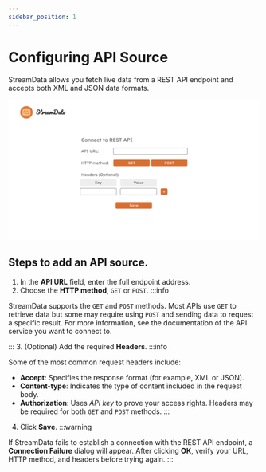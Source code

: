```yaml
---
sidebar_position: 1
---
```

# Configuring API Source
StreamData allows you fetch live data from a REST API endpoint and accepts both XML and JSON data formats.

![REST API configuration window](/rest_api.png)

## Steps to add an API source.
1. In the **API URL** field, enter the full endpoint address.
2. Choose the **HTTP method**, `GET` or `POST`.
:::info

StreamData supports the `GET` and `POST` methods. Most APIs use `GET` to retrieve data but some may require using  `POST` and sending data to request a specific result. For more information, see the documentation of the API service you want to connect to.

:::
3. (Optional) Add the required **Headers**. 
:::info

Some of the most common request headers include:
- **Accept**: Specifies the response format (for example, XML or JSON).
- **Content-type**: Indicates the type of content included in the request body.
- **Authorization**: Uses *API key* to prove your access rights.
Headers may be required for both `GET` and `POST` methods.
:::
4. Click **Save**.
:::warning

If StreamData fails to establish a connection with the REST API endpoint, a **Connection Failure** dialog will appear. After clicking **OK**, verify your URL, HTTP method, and headers before trying again.
:::